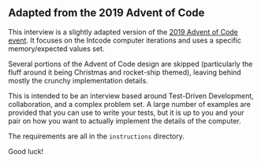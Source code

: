## Adapted from the 2019 Advent of Code

This interview is a slightly adapted version of the [2019 Advent of Code event](https://adventofcode.com/2019/). It focuses on the Intcode computer iterations and uses a specific memory/expected values set.

Several portions of the Advent of Code design are skipped (particularly the fluff around it being Christmas and rocket-ship themed), leaving behind mostly the crunchy implementation details.

This is intended to be an interview based around Test-Driven Development, collaboration, and a complex problem set. A large number of examples are provided that you can use to write your tests, but it is up to you and your pair on how you want to actually implement the details of the computer.

The requirements are all in the `instructions` directory. 

Good luck!

